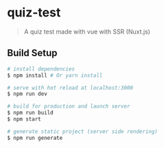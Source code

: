 # quiz-test

> A quiz test made with vue with SSR (Nuxt.js)

## Build Setup

``` bash
# install dependencies
$ npm install # Or yarn install

# serve with hot reload at localhost:3000
$ npm run dev

# build for production and launch server
$ npm run build
$ npm start

# generate static project (server side rendering)
$ npm run generate
```

